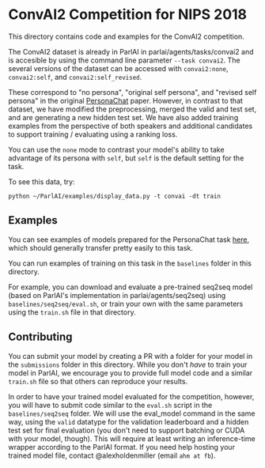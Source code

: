 # ConvAI2 Competition for NIPS 2018

This directory contains code and examples for the ConvAI2 competition.

The ConvAI2 dataset is already in ParlAI in parlai/agents/tasks/convai2 and is accesible by using the command line parameter `--task convai2`.
The several versions of the dataset can be accessed with `convai2:none`, `convai2:self`, and `convai2:self_revised`.

These correspond to "no persona", "original self persona", and "revised self persona" in the original [PersonaChat](https://arxiv.org/pdf/1801.07243.pdf) paper.
However, in contrast to that dataset, we have modified the preprocessing, merged the valid and test set, and are generating a new hidden test set. We have also added training examples from the perspective of both speakers and additional candidates to support training / evaluating using a ranking loss.

You can use the `none` mode to contrast your model's ability to take advantage of its persona with `self`, but `self` is the default setting for the task.

To see this data, try:
```
python ~/ParlAI/examples/display_data.py -t convai -dt train
```


## Examples

You can see examples of models prepared for the PersonaChat task [here](https://github.com/facebookresearch/ParlAI/tree/master/projects/personachat), which should generally transfer pretty easily to this task.

You can run examples of training on this task in the `baselines` folder in this directory.

For example, you can download and evaluate a pre-trained seq2seq model (based on ParlAI's implementation in parlai/agents/seq2seq) using `baselines/seq2seq/eval.sh`, or train your own with the same parameters using the `train.sh` file in that directory.


## Contributing

You can submit your model by creating a PR with a folder for your model in the `submissions` folder in this directory.
While you don't *have* to train your model in ParlAI, we encourage you to provide full model code and a similar `train.sh` file so that others can reproduce your results.

In order to have your trained model evaluated for the competition, however, you will have to submit code similar to the `eval.sh` script in the `baselines/seq2seq` folder.
We will use the eval_model command in the same way, using the `valid` datatype for the validation leaderboard and a hidden test set for final evaluation (you don't need to support batching or CUDA with your model, though).
This will require at least writing an inference-time wrapper according to the ParlAI format.
If you need help hosting your trained model file, contact @alexholdenmiller (email `ahm at fb`).
